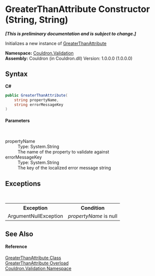 # GreaterThanAttribute Constructor (String, String)
 _**\[This is preliminary documentation and is subject to change.\]**_

Initializes a new instance of <a href="T_Couldron_Validation_GreaterThanAttribute">GreaterThanAttribute</a>

**Namespace:**&nbsp;<a href="N_Couldron_Validation">Couldron.Validation</a><br />**Assembly:**&nbsp;Couldron (in Couldron.dll) Version: 1.0.0.0 (1.0.0.0)

## Syntax

**C#**<br />
``` C#
public GreaterThanAttribute(
	string propertyName,
	string errorMessageKey
)
```


#### Parameters
&nbsp;<dl><dt>propertyName</dt><dd>Type: System.String<br />The name of the property to validate against</dd><dt>errorMessageKey</dt><dd>Type: System.String<br />The key of the localized error message string</dd></dl>

## Exceptions
&nbsp;<table><tr><th>Exception</th><th>Condition</th></tr><tr><td>ArgumentNullException</td><td>*propertyName* is null</td></tr></table>

## See Also


#### Reference
<a href="T_Couldron_Validation_GreaterThanAttribute">GreaterThanAttribute Class</a><br /><a href="Overload_Couldron_Validation_GreaterThanAttribute__ctor">GreaterThanAttribute Overload</a><br /><a href="N_Couldron_Validation">Couldron.Validation Namespace</a><br />